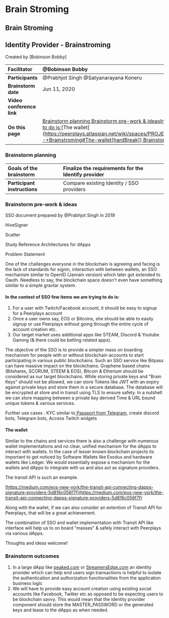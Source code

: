 # Brain Stroming

## Brain Stroming

## Identity Provider - Brainstroming

Created by \[Bobinson Bobby\]

| **Facilitator** | @Bobinson Bobby |
| :--- | :--- |
| **Participants** | @Prabhjot Singh @Satyanarayana Koneru |
| **Brainstorm date** | Jun 11, 2020 |
| **Video conference link** |  |
| **On this page** | [ Brainstorm planning](https://peerplays.atlassian.net/wiki/spaces/PROJECTS/pages/829718557/Identity+Provider+-+Brainstroming#⏳-Brainstorm-planning)[ Brainstorm pre-work & ideas](https://peerplays.atlassian.net/wiki/spaces/PROJECTS/pages/829718557/Identity+Provider+-+Brainstroming#🌱-Brainstorm-pre-work-&-ideas)[In the context of SSO few items we are trying to do is:](https://peerplays.atlassian.net/wiki/spaces/PROJECTS/pages/829718557/Identity+Provider+-+Brainstroming#In-the-context-of-SSO-few-items-we-are-trying-to-do-is:)[The wallet](https://peerplays.atlassian.net/wiki/spaces/PROJECTS/pages/829718557/Identity+Provider+-+Brainstroming#The-wallet[hardBreak])[ Brainstorm outcomes](https://peerplays.atlassian.net/wiki/spaces/PROJECTS/pages/829718557/Identity+Provider+-+Brainstroming#🎯-Brainstorm-outcomes) |

### Brainstorm planning

| **Goals of the brainstorm** | Finalize the requirements for the Identify provider |
| :--- | :--- |
| **Participant instructions** | Compare existing Identity / SSO providers |

### Brainstorm pre-work & ideas

SSO document prepared by @Prabhjot Singh in 2019

HiveSigner

Scatter

Study Reference Architectures for dApps

Problem Statement

One of the challenges everyone in the blockchain is agreeing and facing is the lack of standards for signin, interaction with between wallets, an SSO mechanism similar to OpenID \(Janrain version\) which later got extended to Oauth. Needless to say, the blockchain space doesn't even have something similar to a simple gravtar system.

#### In the context of SSO few items we are trying to do is:

1. For a user with Twitch/Facebook account, it should be easy to signup for a Peerplays account
2. Once a user owns say, EOS or Bitcoins, she should be able to easily signup or use Peerplays without going through the entire cycle of account creation etc.
3. Our target market uses additional apps like STEAM, Discord & Youtube Gaming \(& there could be betting related apps\).

The objective of the SSO is to provide a simpler mass on boarding mechanism for people with or without blockchain accounts to start participating in various public blockchains. Such an SSO service like Bitpass can have massive impact on the blockchains. Graphene based chains \(Bitshares, SCORUM, STEEM & EOS\), Bitcoin & Etherium should be considered as our target blockchains. While storing private keys and "Brain Keys" should not be allowed, we can store Tokens like JWT with an expiry against private keys and store them in a secure database. The database will be encrypted at store and in transit using TLS to ensure safety. In a nutshell we can store mapping between a private key derived Time & URL bound unique tokens & various services.

Further use cases : KYC similar to[ Passport from Telegram](https://core.telegram.org/passport/), create discord bots, Telegram bots, Access Twitch widgets

#### The wallet

Similar to the chains and services there is also a challenge with numerous wallet implementations and no clear, unified mechanism for the dApps to interact with wallets. In the case of lesser known blockchain projects its important to get noticed by Software Wallets like Exodus and hardware wallets like Ledger. We would essentially expose a mechanism for the wallets and dApps to integrate with us and also act as signature providers.

The transit API is such an example.

[https://medium.com/eos-new-york/the-transit-api-connecting-dapps-signature-providers-5d816c056f7f](https://medium.com/eos-new-york/the-transit-api-connecting-dapps-signature-providers-5d816c056f7f)

Along with the wallet, if we can also consider an extention of Transit API for Peerplays, that will be a great achievement.

The combination of SSO and wallet implementation with Transit API like interface will help us to on board "masses" & safely interact with Peerplays via various dApps.

Thoughts and ideas welcome!

### Brainstorm outcomes

1. In a large dApp like [peaked.com](http://peaked.com) or [StreamersEdge.com](http://StreamersEdge.com) an identity provider which can help end users sign transactions is helpful to isolate the authentication and authorization functionalities from the application business logic
2. We will have to provide easy account creation using existing social accounts like Facebook, Twitter etc as opposed to be expecting users to be blockchain savvy. This would mean that the identity provider component should store the MASTER\_PASSWORD or the generated keys and lease to the dApps as when needed.

